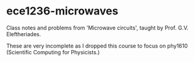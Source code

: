 # ece1236-microwaves

Class notes and problems from 'Microwave circuits', taught by Prof. G.V. Eleftheriades.

These are very incomplete as I dropped this course to focus on phy1610 (Scientific Computing for Physicists.)
